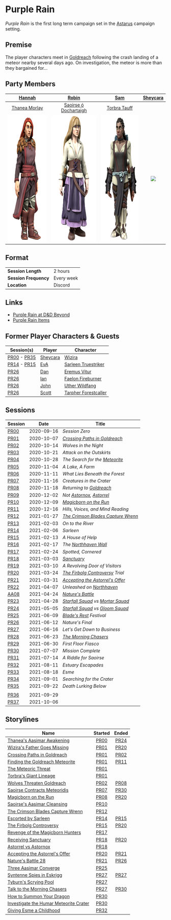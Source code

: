 # Purple Rain

*Purple Rain* is the first long term campaign set in the [Astarus](../planes/astarus.md) campaign setting.

## Premise

The player characters meet in [Goldreach](../civilisations/kingdom-of-astor/SETTLEMENTS/GOLDREACH/README.md) following the crash landing of a meteor nearby several days ago. On investigation, the meteor is more than they bargained for...

## Party Members

| [Hannah](../players/hannah.md) | [Robin](../players/robin.md) | [Sam](../players/sam.md) | [Sheycara](../players/sheycara.md) |
|:---:|:---:|:---:|:---:|
| [Thanea Morlay](../characters/thanea-morlay.md) | [Saoirse ó Dochartaigh](../characters/saoirse-o-dochartaigh.md) | [Torbra Tauff](../characters/torbra-tauff.md) ||
| <img src="https://raw.githubusercontent.com/jesskelsall/astarus-images/main/characters/portraits/db42750c63a0a387.png" height="400" /> | <img src="https://raw.githubusercontent.com/jesskelsall/astarus-images/main/characters/portraits/96456245c79828b5.png" height="400" /> | <img src="https://raw.githubusercontent.com/jesskelsall/astarus-images/main/characters/portraits/c275fac3807fe83b.png" height="400" /> | <img src="https://raw.githubusercontent.com/jesskelsall/astarus-images/main/characters/portraits/imageid.png" height="400" /> |

## Format

|||
|---|---|
| **Session Length** | 2 hours |
| **Session Frequency** | Every week |
| **Location** | Discord |

## Links

- [Purple Rain at D&D Beyond](https://www.dndbeyond.com/campaigns/1397675)
- [Purple Rain Items](../items/ITEMS.md)

## Former Player Characters & Guests

| Session(s) | Player | Character |
| --- | --- | --- |
| [PR00](../sessions/completed/PR00.md) - [PR35](../sessions/PR35.md) | [Sheycara](../players/sheycara.md) | [Wizira](../characters/wizira.md) |
| [PR14](../sessions/completed/PR14.md) - [PR15](../sessions/completed/PR15.md) | [EvA](../players/eva.md) | [Sarleen Truestriker](../characters/sarleen-truestriker.md) |
| [PR26](../sessions/completed/PR26.md) | [Dan](../players/dan.md) | [Eremus Vitur](../characters/eremus-vitur.md) |
| [PR26](../sessions/completed/PR26.md) | [Ian](../players/ian.md) | [Faelon Fireburner](../characters/faelon-fireburner.md) |
| [PR26](../sessions/completed/PR26.md) | [John](../players/john.md) | [Uther Wildfang](../characters/uther-wildfang.md) |
| [PR26](../sessions/completed/PR26.md) | [Scott](../players/scott.md) | [Tarpher Forestcaller](../characters/tarpher-forestcaller.md) |

## Sessions

| Session | Date | Title |
|---| --- | --- |
| [PR00](../sessions/completed/PR00.md) | 2020-09-16 | *Session Zero* |
| [PR01](../sessions/completed/PR01.md) | 2020-10-07 | *[Crossing Paths in Goldreach](../storylines/ended/crossing-paths-in-goldreach.md)* |
| [PR02](../sessions/completed/PR02.md) | 2020-10-14 | *Wolves in the Night* |
| [PR03](../sessions/completed/PR03.md) | 2020-10-21 | *Attack on the Outskirts* |
| [PR04](../sessions/completed/PR04.md) | 2020-10-28 | *The Search for the [Meteorite](../items/meteoric/meteorite.md)* |
| [PR05](../sessions/completed/PR05.md) | 2020-11-04 | *A Lake, A Farm* |
| [PR06](../sessions/completed/PR06.md) | 2020-11-11 | *What Lies Beneath the Forest* |
| [PR07](../sessions/completed/PR07.md) | 2020-11-16 | *Creatures in the Crater* |
| [PR08](../sessions/completed/PR08.md) | 2020-11-18 | *Returning to [Goldreach](../civilisations/kingdom-of-astor/SETTLEMENTS/GOLDREACH/README.md)* |
| [PR09](../sessions/completed/PR09.md) | 2020-12-02 | *Not [Astornox](../organisations/astornox/astornox.md), [Astorrel](../organisations/astorrel/astorrel.md)* |
| [PR10](../sessions/completed/PR10.md) | 2020-12-09 | *[Magicborn on the Run](../storylines/ended/magicborn-on-the-run.md)* |
| [PR11](../sessions/completed/PR11.md) | 2020-12-16 | *Hills, Voices, and Mind Reading* |
| [PR12](../sessions/completed/PR12.md) | 2021-01-27 | *[The Crimson Blades Capture Wrenn](../storylines/the-crimson-blades-capture-wrenn.md)* |
| [PR13](../sessions/completed/PR13.md) | 2021-02-03 | *On to the River* |
| [PR14](../sessions/completed/PR14.md) | 2021-02-06 | *Sarleen* |
| [PR15](../sessions/completed/PR15.md) | 2021-02-13 | *A House of Help* |
| [PR16](../sessions/completed/PR16.md) | 2021-02-17 | *The [Northhaven Wall](../places/structures/northhaven-wall.md)* |
| [PR17](../sessions/completed/PR17.md) | 2021-02-24 | *Spotted, Cornered* |
| [PR18](../sessions/completed/PR18.md) | 2021-03-03 | *[Sanctuary](../organisations/astorrel/sanctuary.md)* |
| [PR19](../sessions/completed/PR19.md) | 2021-03-10 | *A Revolving Door of Visitors* |
| [PR20](../sessions/completed/PR20.md) | 2021-03-24 | *[The Firbolg Controversy](../storylines/ended/the-firbolg-controversy.md) Trial* |
| [PR21](../sessions/completed/PR21.md) | 2021-03-31 | *[Accepting the Astorrel's Offer](../storylines/ended/accepting-the-astorrels-offer.md)* |
| [PR22](../sessions/completed/PR22.md) | 2021-04-07 | *Unleashed on [Northhaven](../places/cities/northhaven.md)* |
| [AA08](../sessions/completed/AA08.md) | 2021-04-24 | *[Nature's Battle](../mechanics/roleplay/natures-battle.md)*
| [PR23](../sessions/completed/PR23.md) | 2021-04-28 | *[Starfall Squad](../organisations/astorrel/squads/starfall-squad.md) vs [Mortar Squad](../organisations/astorrel/squads/mortar-squad.md)* |
| [PR24](../sessions/completed/PR24.md) | 2021-05-05 | *[Starfall Squad](../organisations/astorrel/squads/starfall-squad.md) vs [Gloom Squad](../organisations/astorrel/squads/gloom-squad.md)* |
| [PR25](../sessions/completed/PR25.md) | 2021-06-09 | *[Blade's Rest](../festivals/blades-rest.md) Festival* |
| [PR26](../sessions/completed/PR26.md) | 2021-06-12 | *Nature's Final* |
| [PR27](../sessions/completed/PR27.md) | 2021-06-16 | *Let's Get Down to Business* |
| [PR28](../sessions/completed/PR28.md) | 2021-06-23 | *[The Morning Chasers](../organisations/the-morning-chasers.md)* |
| [PR29](../sessions/completed/PR29.md) | 2021-06-30 | *First Floor Fiasco* |
| [PR30](../sessions/completed/PR30.md) | 2021-07-07 | *Mission Complete* |
| [PR31](../sessions/completed/PR31.md) | 2021-07-14 | *A Riddle for Saoirse* |
| [PR32](../sessions/completed/PR32.md) | 2021-08-11 | *Estuary Escapades* |
| [PR33](../sessions/completed/PR33.md) | 2021-08-18 | *Esme* |
| [PR34](../sessions/completed/PR34.md) | 2021-09-01 | *Searching for the Crater* |
| [PR35](../sessions/PR35.md) | 2021-09-22 | *Death Lurking Below* |
||
| [PR36](../sessions/upcoming/PR36.md) | 2021-09-29 | |
| [PR37](../sessions/upcoming/PR37.md) | 2021-10-06 | |

## Storylines

| Name | Started | Ended |
| --- |:---:|:---:|
| [Thanea's Aasimar Awakening](../storylines/ended/thaneas-aasimar-awakening.md) | [PR00](../sessions/completed/PR00.md) | [PR24](../sessions/completed/PR24.md) |
| [Wizira's Father Goes Missing](../storylines/ended/wiziras-father-goes-missing.md) | [PR01](../sessions/completed/PR01.md) | [PR20](../sessions/completed/PR20.md) |
| [Crossing Paths in Goldreach](../storylines/ended/crossing-paths-in-goldreach.md) | [PR01](../sessions/completed/PR01.md) | [PR02](../sessions/completed/PR02.md) |
| [Finding the Goldreach Meteorite](../storylines/ended/finding-the-goldreach-meteorite.md) | [PR01](../sessions/completed/PR01.md) | [PR11](../sessions/completed/PR11.md) |
| [The Meteoric Threat](../storylines/the-meteoric-threat.md) | [PR01](../sessions/completed/PR01.md) | |
| [Torbra's Giant Lineage](../storylines/torbras-giant-lineage.md) | [PR01](../sessions/completed/PR01.md) | |
| [Wolves Threaten Goldreach](../storylines/ended/wolves-threaten-goldreach.md) | [PR02](../sessions/completed/PR02.md) | [PR08](../sessions/completed/PR08.md) |
| [Saoirse Contracts Meteoridis](../storylines/ended/saoirse-contracts-meteoridis.md) | [PR07](../sessions/completed/PR07.md) | [PR30](../sessions/completed/PR30.md) |
| [Magicborn on the Run](../storylines/ended/magicborn-on-the-run.md) | [PR08](../sessions/completed/PR08.md) | [PR20](../sessions/completed/PR20.md) |
| [Saoirse's Aasimar Cleansing](../storylines/saoirses-aasimar-cleansing.md) | [PR10](../sessions/completed/PR10.md) | |
| [The Crimson Blades Capture Wrenn](../storylines/the-crimson-blades-capture-wrenn.md) | [PR12](../sessions/completed/PR12.md) | |
| [Escorted by Sarleen](../storylines/ended/escorted-by-sarleen.md) | [PR14](../sessions/completed/PR14.md) | [PR15](../sessions/completed/PR15.md) |
| [The Firbolg Controversy](../storylines/ended/the-firbolg-controversy.md) | [PR15](../sessions/completed/PR15.md) | [PR20](../sessions/completed/PR20.md) |
| [Revenge of the Magicborn Hunters](../storylines/revenge-of-the-magicborn-hunters.md) | [PR17](../sessions/completed/PR17.md) | |
| [Receiving Sanctuary](../storylines/ended/receiving-sanctuary.md) | [PR18](../sessions/completed/PR18.md) | [PR20](../sessions/completed/PR20.md) |
| [Astorrel vs Astornox](../storylines/astorrel-vs-astornox.md) | [PR18](../sessions/completed/PR18.md) | |
| [Accepting the Astorrel's Offer](../storylines/ended/accepting-the-astorrels-offer.md) | [PR20](../sessions/completed/PR20.md) | [PR21](../sessions/completed/PR21.md) |
| [Nature's Battle 28](../storylines/ended/natures-battle-28.md) | [PR21](../sessions/completed/PR21.md) | [PR26](../sessions/completed/PR26.md) |
| [Three Aasimar Converge](../storylines/three-aasimar-converge.md) | [PR25](../sessions/completed/PR25.md) | |
| [Syntenne Spies in Eskrigg](../storylines/ended/syntenne-spies-in-eskrigg.md) | [PR27](../sessions/completed/PR27.md) | [PR27](../sessions/completed/PR27.md) |
| [Tyburn's Scrying Pool](../storylines/tyburns-scrying-pool.md) | [PR27](../sessions/completed/PR27.md) | |
| [Talk to the Morning Chasers](../storylines/ended/talk-to-the-morning-chasers.md) | [PR27](../sessions/completed/PR27.md) | [PR30](../sessions/completed/PR30.md) |
| [How to Summon Your Dragon](../storylines/how-to-summon-your-dragon.md) | [PR30](../sessions/completed/PR30.md) | |
| [Investigate the Humar Meteorite Crater](../storylines/investigate-the-humar-meteorite-crater.md) | [PR30](../sessions/completed/PR30.md) | |
| [Giving Esme a Childhood](../storylines/giving-esme-a-childhood.md) | [PR32](../sessions/completed/PR32.md) | |
